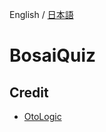 English / [日本語](https://github.com/Yama-Haya/BosaiQuiz/blob/main/README.md)

# BosaiQuiz

## Credit
- [OtoLogic](https://otologic.jp)
